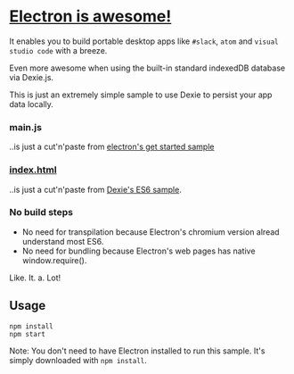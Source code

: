 # [Electron is awesome!](http://electron.atom.io)
It enables you to build portable desktop apps like `#slack`, `atom` and `visual studio code` with a breeze.

Even more awesome when using the built-in standard indexedDB database via Dexie.js.

This is just an extremely simple sample to use Dexie to persist your app data locally.

### main.js

..is just a cut'n'paste from [electron's get started sample](https://github.com/electron/electron/blob/master/docs/tutorial/quick-start.md#write-your-first-electron-app)

### [index.html](https://github.com/dfahlander/Dexie.js/blob/master/samples/electron/index.html)

..is just a cut'n'paste from [Dexie's ES6 sample](https://github.com/dfahlander/Dexie.js#hello-world-es2015--es6).


### No build steps

* No need for transpilation because Electron's chromium version alread understand most ES6.
* No need for bundling because Electron's web pages has native window.require().

Like. It. a. Lot!

## Usage
```
npm install
npm start
```

Note: You don't need to have Electron installed to run this sample. It's simply downloaded with `npm install`.

